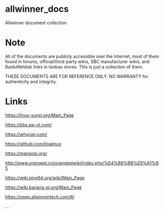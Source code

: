 # allwinner_docs

Allwinner document collection

# Note

All of the documents are publicly accessible over the Internet, most of them found in forums, official/third-party wikis, SBC manufacturer wikis, and BaiduNetdisk links in taobao stores. This is just a collection of them.

THESE DOCUMENTS ARE FOR REFERENCE ONLY. NO WARRANTY for authenticity and integrity.

# Links

https://linux-sunxi.org/Main_Page

https://bbs.aw-ol.com/

https://whycan.com/

https://github.com/tinalinux

https://mangopi.org/

http://www.orangepi.cn/orangepiwiki/index.php/%E4%B8%BB%E9%A1%B5

https://wiki.pine64.org/wiki/Main_Page

https://wiki.banana-pi.org/Main_Page

https://open.allwinnertech.com/#/

...